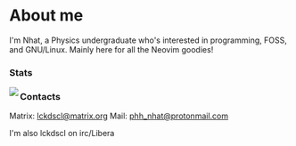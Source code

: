 <h1 align="left">About me</h1>

I'm Nhat, a Physics undergraduate who's interested in programming, FOSS, and GNU/Linux. Mainly here for all the Neovim goodies!

### Stats
<p><img align="left" src="https://github-readme-stats.vercel.app/api/top-langs/?username=mstcl&hide=html,vim%20snippet,css&layout=compact&langs_count=10&hide_border=true&&theme=github_dark" /></p>

### Contacts
Matrix: lckdscl@matrix.org
Mail: phh_nhat@protonmail.com

I'm also lckdscl on irc/Libera

<!--
**hhn-pham/hhn-pham** is a ✨ _special_ ✨ repository because its `README.md` (this file) appears on your GitHub profile.

Here are some ideas to get you started:

- 🔭 I’m currently working on ...
- 🌱 I’m currently learning ...
- 👯 I’m looking to collaborate on ...
- 🤔 I’m looking for help with ...
- 💬 Ask me about ...
- 📫 How to reach me: ...
- 😄 Pronouns: ...
- ⚡ Fun fact: ...
-->
